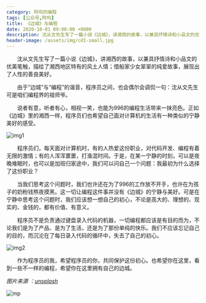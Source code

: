 ```yaml
---
category: 阿呜的编程
tags: [公众号,阿呜]
title: 《边城》与编程
date: 2020-10-01 09:00:00 +0800
description: 沈从文先生写了一篇小说《边城》，讲湘西的故事，以兼具抒情诗和小品文的优美笔触，描绘了湘西地区特有的风土人情；借船家少女翠翠的纯爱故事，展现出了人性的善良美好。
header-image: /assets/img/cd1-small.jpg
---
```


&emsp;&emsp;沈从文先生写了一篇小说《边城》，讲湘西的故事，以兼具抒情诗和小品文的优美笔触，描绘了湘西地区特有的风土人情；借船家少女翠翠的纯爱故事，展现出了人性的善良美好。

&emsp;&emsp;由于“边城”与“编程”的谐音，程序员之间，也会偶尔会调侃一句：沈从文先生可是咱们编程界的祖师爷。

&emsp;&emsp;说者有意，听者有心，相视一笑，也能为996的编程生活带来一抹亮色。正如《边城》里的湘西一样，程序员们也希望自己面对计算机的生活有一种类似的宁静美好的感受。

![img1](/assets/img/safar-safarov-MSN8TFhJ0is-unsplash.jpg)

&emsp;&emsp;程序员们，每天面对计算机时，有的人热爱这份职业，对代码开发、编程有着无限的激情；有的人浑浑噩噩，打渔混时间。于是，在某一宁静的时刻，可以是夜晚难眠时，也可以是加班归家途中，我们可以问自己一个问题：我最初为什么选择了这份职业？

&emsp;&emsp;当我们思考这个问题时，我们也许还在为了996的工作放不开手，也许在为孩子的奶粉钱熬夜摸黑。这一切让编程这件事并没有《边城》的宁静与美好。可是在宁静中思考这个问题时，我们应该想一想自己的初心，不论是高大的、理想的、现实的、金钱的，都有价值、有意义。

&emsp;&emsp;程序员不是负责通过键盘录入代码的机器，一切编程都应该是有目的而为，不论我们是为了产品、是为了生活，还是为了那份单纯的快乐。我们不应该忘记自己的目的，而沉沦在了每日录入代码的循环中，失去了自己的初心。

![img2](/assets/img/rogue-lin-mEnHNKqtmlg-unsplash.jpg)

&emsp;&emsp;作为程序员的我，希望程序员的你，共同保护这份初心。也希望你在这里，看到一些不一样的编程，希望你在这里拥有自己的边城。

*图片来源 ：[unsplash](https://unsplash.com)*

![mp](/assets/img/mp.png)